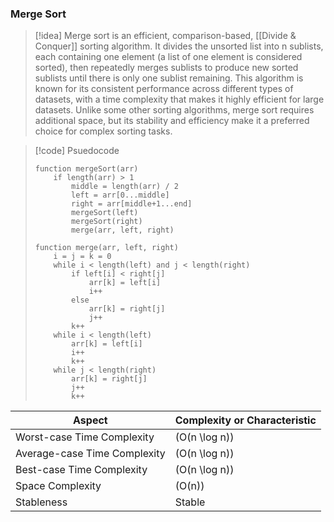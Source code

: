 ### Merge Sort

> [!idea]
> Merge sort is an efficient, comparison-based, [[Divide & Conquer]] sorting algorithm. It divides the unsorted list into n sublists, each containing one element (a list of one element is considered sorted), then repeatedly merges sublists to produce new sorted sublists until there is only one sublist remaining. This algorithm is known for its consistent performance across different types of datasets, with a time complexity that makes it highly efficient for large datasets. Unlike some other sorting algorithms, merge sort requires additional space, but its stability and efficiency make it a preferred choice for complex sorting tasks.

> [!code] Psuedocode
> ```
> function mergeSort(arr)
>     if length(arr) > 1
>         middle = length(arr) / 2
>         left = arr[0...middle]
>         right = arr[middle+1...end]
>         mergeSort(left)
>         mergeSort(right)
>         merge(arr, left, right)
> 
> function merge(arr, left, right)
>     i = j = k = 0
>     while i < length(left) and j < length(right)
>         if left[i] < right[j]
>             arr[k] = left[i]
>             i++
>         else
>             arr[k] = right[j]
>             j++
>         k++
>     while i < length(left)
>         arr[k] = left[i]
>         i++
>         k++
>     while j < length(right)
>         arr[k] = right[j]
>         j++
>         k++
> ```

| Aspect                       | Complexity or Characteristic |
| ---------------------------- | ---------------------------- |
| Worst-case Time Complexity   | \(O(n \log n)\)              |
| Average-case Time Complexity | \(O(n \log n)\)              |
| Best-case Time Complexity    | \(O(n \log n)\)              |
| Space Complexity             | \(O(n)\)                     |
| Stableness                   | Stable                       |